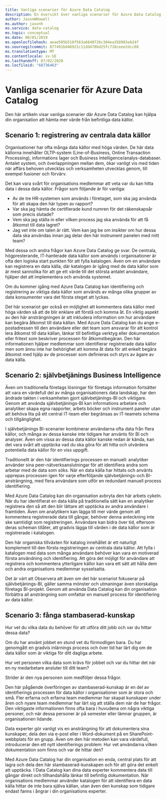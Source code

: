 ```yaml
---
title: Vanliga scenarier för Azure Data Catalog
description: En översikt över vanliga scenarier för Azure Data Catalog, inklusive registrering och identifiering av data källor med hög värde, aktivera självbetjänings Business Intelligence och samla in befintliga kunskaper om data källor och processer.
author: JasonWHowell
ms.author: jasonh
ms.service: data-catalog
ms.topic: conceptual
ms.date: 08/01/2019
ms.openlocfilehash: aeae505b510f563a6640726c384ea358983eb24f
ms.sourcegitcommit: 877491bd46921c11dd478bd25fc718ceee2dcc08
ms.translationtype: MT
ms.contentlocale: sv-SE
ms.lasthandoff: 07/02/2020
ms.locfileid: "68736463"
---
```

# <a name="azure-data-catalog-common-scenarios"></a>Vanliga scenarier för Azure Data Catalog
Den här artikeln visar vanliga scenarier där Azure Data Catalog kan hjälpa din organisation att hämta mer värde från befintliga data källor.

## <a name="scenario-1-registration-of-central-data-sources"></a>Scenario 1: registrering av centrala data källor
Organisationer har ofta många data källor med höga värden. De här data källorna innehåller OLTP-system (Line-of-Business, Online Transaction Processing), informations lager och Business Intelligence/analys-databaser. Antalet system, och överlappningen mellan dem, ökar vanligt vis med tiden när affärs behoven utvecklas och verksamheten utvecklas genom, till exempel fusioner och förvärv.

Det kan vara svårt för organisations medlemmar att veta var du kan hitta data i dessa data källor. Frågor som följande är för vanliga:

* Av de tre HR-systemen som används i företaget, som ska jag använda för att skapa den här typen av rapport?
* Var ska jag hämta de certifierade kund numren för det räkenskapsår som precis slutade?
* Vem ska jag ställa in eller vilken process jag ska använda för att få åtkomst till data lagret?
* Jag vet inte om talen är rätt. Vem kan jag be om insikter om hur dessa data ska användas innan jag delar den här instrument panelen med mitt team?

Med dessa och andra frågor kan Azure Data Catalog ge svar. De centrala, högpresterande, IT-hanterade data källor som används i organisationer är ofta den logiska start punkten för att fylla katalogen. Även om en användare kan registrera en data källa, där katalogen är igång med de data källor som är mest sannolika för att ge ett värde till det största antalet användare, hjälper det att implementera och använda systemet. 

Om du kommer igång med Azure Data Catalog kan identifiering och registrering av viktiga data källor som används av många olika grupper av data konsumenter vara det första steget att lyckas.

Det här scenariot ger också en möjlighet att kommentera data källor med höga värden så att de blir enklare att förstå och komma åt. En viktig aspekt av den här ansträngningen är att inkludera information om hur användare kan begära åtkomst till data källan. Med Azure Data Catalog kan du ange e-postadressen till den användare eller det team som ansvarar för att kontrol lera åtkomst till data källan, länkar till befintliga verktyg eller dokumentation eller fritext som beskriver processen för åtkomstbegäran. Den här informationen hjälper medlemmar som identifierar registrerade data källor men som ännu inte har behörighet att komma åt data för att enkelt begära åtkomst med hjälp av de processer som definieras och styrs av ägare av data källa.

## <a name="scenario-2-self-service-business-intelligence"></a>Scenario 2: självbetjänings Business Intelligence
Även om traditionella företags lösningar för företags information fortsätter att vara en värdefull del av många organisationers data landskap, har den ändrade takten i verksamheten gjort självbetjänings-BI och viktigare. Genom att använda självbetjänings-BI kan informations arbetare och analytiker skapa egna rapporter, arbets böcker och instrument paneler utan att behöva lita på ett central IT-team eller begränsas av IT-teamets schema och tillgänglighet.

I självbetjänings BI-scenarier kombinerar användarna ofta data från flera källor, och många av dessa kanske inte tidigare har använts för BI och analyser. Även om vissa av dessa data källor kanske redan är kända, kan det vara svårt att upptäcka vad du ska göra för att hitta och utvärdera potentiella data källor för en viss uppgift.

Traditionellt är den här identifierings processen en manuell: analytiker använder sina peer-nätverksanslutningar för att identifiera andra som arbetar med de data som söks. När en data källa har hittats och använts upprepas processen igen för varje efterföljande självbetjänings-och BI-ansträngning, med flera användare som utför en redundant manuell process identifiering.

Med Azure Data Catalog kan din organisation avbryta den här arbets cykeln. När du har identifierat en data källa på traditionella sätt kan en analytiker registrera den så att den blir lättare att upptäcka av andra användare i framtiden. Även om analytikern kan lägga till mer värde genom att kommentera registrerade data till gångar, behöver denna anteckning inte ske samtidigt som registreringen. Användare kan bidra över tid, eftersom deras scheman tillåter, att gradvis lägga till värden i de data källor som är registrerade i katalogen.

Den här organiska tillväxten för katalog innehållet är ett naturligt komplement till den första registreringen av centrala data källor. Att fylla i katalogen med data som många användare behöver kan vara en motiverad första användning och identifiering. Att göra det möjligt för användare att registrera och kommentera ytterligare källor kan vara ett sätt att hålla dem och andra organisations medlemmar sysselsatta.

Det är värt att Observera att även om det här scenariot fokuserar på självbetjänings-BI, gäller samma mönster och utmaningar även storskaliga företags BI-projekt. Genom att använda Data Catalog kan din organisation förbättra all ansträngning som omfattar en manuell process för identifiering av data källor.

## <a name="scenario-3-capturing-tribal-knowledge"></a>Scenario 3: fånga stambaserad-kunskap
Hur vet du vilka data du behöver för att utföra ditt jobb och var du hittar dessa data?

Om du har använt jobbet en stund vet du förmodligen bara. Du har genomgått en gradvis inlärnings process och över tid har lärt dig om de data källor som är viktiga för ditt dagliga arbete.

Hur vet personen vilka data som krävs för jobbet och var du hittar det när en ny medarbetare ansluter till ditt team?

Strider är den nya personen som medföljer dessa frågor.

Den här pågående överföringen av stambaserad-kunskap är en del av identifierings processen för data källor i organisationer som är stora och små. Fler erfarna och erfarna team medlemmar har skapat kunskaper under åren och nyare team medlemmar har lärt sig att ställa dem när de har frågor. Den viktigaste informationen finns ofta bara i huvudena om några viktiga personer, och när dessa personer är på semester eller lämnar gruppen, är organisationen lidande.

Data experter gör vanligt vis en ansträngning för att dokumentera sina kunskaper, dela den via e-post eller i Word-dokument på en SharePoint-webbplats för en grupp. Även om den här metoden kan vara värdefull, introducerar den ett nytt identifierings problem: Hur vet användarna vilken dokumentation som finns och var de hittar den?

Med Azure Data Catalog har din organisation en enda, central plats för att lagra och dela den här stambaserad-kunskapen och för att göra det enkelt att upptäcka. I Data Catalog kan dina data experter kommentera data till gångar direkt och tillhandahålla länkar till befintlig dokumentation. När organisations medlemmar använder katalogen för att identifiera en data källa hittar de inte bara själva källan, utan även den kunskap som tidigare endast fanns i ångrar i din organisations experter.
